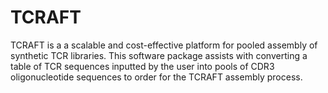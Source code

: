 # TCRAFT
TCRAFT is a a scalable and cost-effective platform for pooled assembly of synthetic TCR libraries. This software package assists with converting a table of TCR sequences inputted by the user into pools of CDR3 oligonucleotide sequences to order for the TCRAFT assembly process. 
